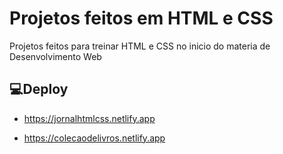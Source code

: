 # Projetos feitos em HTML e CSS
Projetos feitos para treinar HTML e CSS no inicio do materia de Desenvolvimento Web

## :computer:Deploy

 - https://jornalhtmlcss.netlify.app

 - https://colecaodelivros.netlify.app
